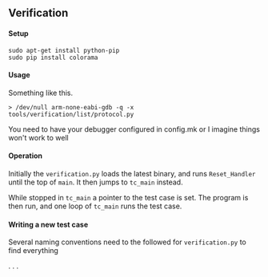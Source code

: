 ## Verification

#### Setup

```
sudo apt-get install python-pip
sudo pip install colorama
```

#### Usage

Something like this.

`> /dev/null arm-none-eabi-gdb -q -x tools/verification/list/protocol.py `

You need to have your debugger configured in config.mk or I imagine
things won't work to well

#### Operation

Initially the `verification.py` loads the latest binary, and runs
`Reset_Handler` until the top of `main`. It then jumps to `tc_main` instead.

While stopped in `tc_main` a pointer to the test case is set. The
program is then run, and one loop of `tc_main` runs the test case.

#### Writing a new test case

Several naming conventions need to the followed for `verification.py`
to find everything

.
.
.
